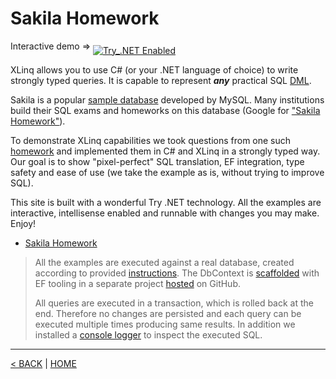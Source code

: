 # Sakila Homework

<big><sup>Interactive demo &rArr; </sup></big>[![Try_.NET Enabled](https://img.shields.io/badge/Try_.NET-Enabled-501078.svg)](http://xlinq.live)

XLinq allows you to use C# (or your .NET language of choice) to write strongly typed queries. It is capable to represent _**any**_ practical SQL [DML](https://en.wikipedia.org/wiki/Data_manipulation_language).

Sakila is a popular [sample database](https://dev.mysql.com/doc/sakila/en/) developed by MySQL. Many institutions build their SQL exams and homeworks on this database (Google for ["Sakila Homework"](https://www.google.com/search?q=Sakila+Homework)).

To demonstrate XLinq capabilities we took questions from one such [homework](https://github.com/joelsotelods/sakila-db-queries) and implemented them in C# and XLinq in a strongly typed way. Our goal is to show "pixel-perfect" SQL translation, EF integration, type safety and ease of use (we take the example as is, without trying to improve SQL).

This site is built with a wonderful Try .NET technology. All the examples are interactive, intellisense enabled and runnable with changes you may make. Enjoy!

- [Sakila Homework](Homework.md)

> All the examples are executed against a real database, created according to provided [instructions](https://dev.mysql.com/doc/sakila/en/sakila-installation.html). The DbContext is [scaffolded](https://docs.microsoft.com/en-us/ef/core/managing-schemas/scaffolding) with EF tooling in a separate project [hosted](https://github.com/streamx-co/xlinq.live/tree/master/Models) on GitHub.
>
> All queries are executed in a transaction, which is rolled back at the end. Therefore no changes are persisted and each query can be executed multiple times producing same results. In addition we installed a [console logger](https://docs.microsoft.com/en-us/ef/core/miscellaneous/logging) to inspect the executed SQL.

---

[< BACK](/README.md) | [HOME](/)
